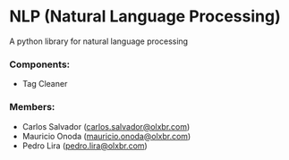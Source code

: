 # NLP (Natural Language Processing)

A python library for natural language processing

### Components:
- Tag Cleaner

### Members:
- Carlos Salvador (carlos.salvador@olxbr.com)
- Mauricio Onoda (mauricio.onoda@olxbr.com)
- Pedro Lira (pedro.lira@olxbr.com)
